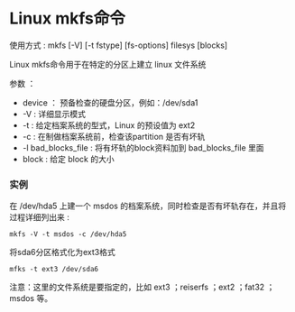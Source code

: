 # Linux mkfs命令

使用方式 : mkfs [-V] [-t fstype] [fs-options] filesys [blocks]

Linux mkfs命令用于在特定的分区上建立 linux 文件系统

参数 ：

- device ： 预备检查的硬盘分区，例如：/dev/sda1
- -V : 详细显示模式
- -t : 给定档案系统的型式，Linux 的预设值为 ext2
- -c : 在制做档案系统前，检查该partition 是否有坏轨
- -l bad_blocks_file : 将有坏轨的block资料加到 bad_blocks_file 里面
- block : 给定 block 的大小

### 实例

在 /dev/hda5 上建一个 msdos 的档案系统，同时检查是否有坏轨存在，并且将过程详细列出来 :

    mkfs -V -t msdos -c /dev/hda5

将sda6分区格式化为ext3格式

    mfks -t ext3 /dev/sda6  
    

注意：这里的文件系统是要指定的，比如 ext3 ；reiserfs ；ext2 ；fat32 ；msdos 等。
